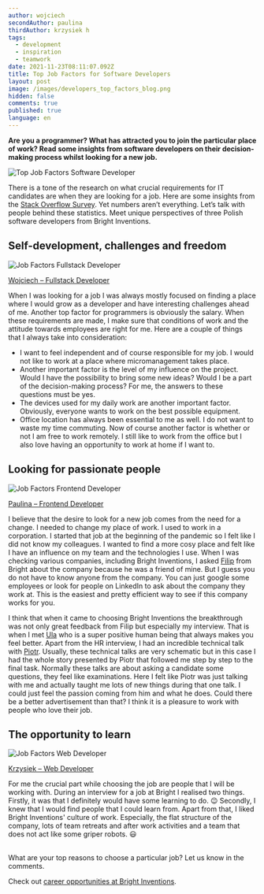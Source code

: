 ```yaml
---
author: wojciech
secondAuthor: paulina
thirdAuthor: krzysiek h
tags:
  - development
  - inspiration
  - teamwork
date: 2021-11-23T08:11:07.092Z
title: Top Job Factors for Software Developers
layout: post
image: /images/developers_top_factors_blog.png
hidden: false
comments: true
published: true
language: en
---
```

**Are you a programmer? What has attracted you to join the particular place of work? Read some insights from software developers on their decision-making process whilst looking for a new job.**

![Top Job Factors Software Developer](/images/job_factors.png)

There is a tone of the research on what crucial requirements for IT candidates are when they are looking for a job. Here are some insights from the [Stack Overflow Survey](https://insights.stackoverflow.com/survey/2020#job-priorities). Yet numbers aren’t everything. Let’s talk with people behind these statistics. Meet unique perspectives of three Polish software developers from Bright Inventions.

## Self-development, challenges and freedom

![Job Factors Fullstack Developer](/images/wojciech_job_factors.png)

[Wojciech – Fullstack Developer](/about-us/wojciech/)

When I was looking for a job I was always mostly focused on finding a place where I would grow as a developer and have interesting challenges ahead of me. Another top factor for programmers is obviously the salary. When these requirements are made, I make sure that conditions of work and the attitude towards employees are right for me. Here are a couple of things that I always take into consideration:

* I want to feel independent and of course responsible for my job. I would not like to work at a place where micromanagement takes place.
* Another important factor is the level of my influence on the project. Would I have the possibility to bring some new ideas? Would I be a part of the decision-making process? For me, the answers to these questions must be yes.
* The devices used for my daily work are another important factor. Obviously, everyone wants to work on the best possible equipment.
* Office location has always been essential to me as well. I do not want to waste my time commuting. Now of course another factor is whether or not I am free to work remotely. I still like to work from the office but I also love having an opportunity to work at home if I want to.

## Looking for passionate people

![Job Factors Frontend Developer](/images/paulina_job_factors.png)

[Paulina – Frontend Developer](/about-us/paulina/)

I believe that the desire to look for a new job comes from the need for a change. I needed to change my place of work. I used to work in a corporation. I started that job at the beginning of the pandemic so I felt like I did not know my colleagues. I wanted to find a more cosy place and felt like I have an influence on my team and the technologies I use. When I was checking various companies, including Bright Inventions, I asked [](https://brightinventions.pl/about-us/filip/)[Filip](/about-us/filip/) from Bright about the company because he was a friend of mine. But I guess you do not have to know anyone from the company. You can just google some employees or look for people on LinkedIn to ask about the company they work at. This is the easiest and pretty efficient way to see if this company works for you.

I think that when it came to choosing Bright Inventions the breakthrough was not only great feedback from Filip but especially my interview. That is when I met [Ula](/about-us/ula/) who is a super positive human being that always makes you feel better. Apart from the HR interview, I had an incredible technical talk with [Piotr](/about-us/piotr/). Usually, these technical talks are very schematic but in this case I had the whole story presented by Piotr that followed me step by step to the final task. Normally these talks are about asking a candidate some questions, they feel like examinations. Here I felt like Piotr was just talking with me and actually taught me lots of new things during that one talk. I could just feel the passion coming from him and what he does. Could there be a better advertisement than that? I think it is a pleasure to work with people who love their job.

## The opportunity to learn

![Job Factors Web Developer](/images/krzysiek_job_factors.png)

[Krzysiek – Web Developer](/about-us/krzysiek-h/)

For me the crucial part while choosing the job are people that I will be working with. During an interview for a job at Bright  I realised two things. Firstly, it was that I definitely would have some learning to do. 😉  Secondly, I knew that I would find people that I could learn from. Apart from that, I liked Bright Inventions' culture of work. Especially, the flat structure of the company, lots of team retreats and after work activities and a team that does not act like some griper robots. 😃

\
What are your top reasons to choose a particular job? Let us know in the comments. 

Check out [career opportunities at Bright Inventions](/career).
